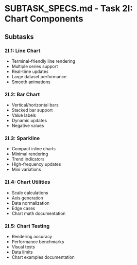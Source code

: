 # SUBTASK_SPECS.md - Task 2I: Chart Components

## Subtasks

### 2I.1: Line Chart
- Terminal-friendly line rendering
- Multiple series support
- Real-time updates
- Large dataset performance
- Smooth animations

### 2I.2: Bar Chart
- Vertical/horizontal bars
- Stacked bar support
- Value labels
- Dynamic updates
- Negative values

### 2I.3: Sparkline
- Compact inline charts
- Minimal rendering
- Trend indicators
- High-frequency updates
- Mini variations

### 2I.4: Chart Utilities
- Scale calculations
- Axis generation
- Data normalization
- Edge cases
- Chart math documentation

### 2I.5: Chart Testing
- Rendering accuracy
- Performance benchmarks
- Visual tests
- Data limits
- Chart examples documentation 